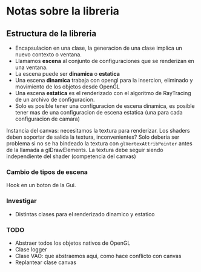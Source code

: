 # Notas sobre la libreria

## Estructura de la libreria
- Encapsulacion en una clase, la generacion de una clase implica un nuevo
contexto o ventana.
- Llamamos **escena** al conjunto de configuraciones que se renderizan en una ventana.
- La escena puede ser **dinamica** o **estatica**
- Una escena **dinamica** trabaja con opengl para la insercion, eliminado y movimiento de los objetos desde OpenGL
- Una escena **estatica** es el renderizado con el algoritmo de RayTracing de un archivo de configuracion.
- Solo es posible tener una configuracion de escena dinamica, es posible tener mas de una configuracion de escena estatica (una para cada configuracion de camara)

Instancia del canvas: necesitamos la textura para renderizar.
Los shaders deben soportar de salida la textura, inconvenientes? Solo deberia ser problema si no se ha
bindeado la textura con `glVertexAttribPointer` antes de la llamada a glDrawElements. La textura debe seguir siendo
independiente del shader (competencia del canvas)

### Cambio de tipos de escena
Hook en un boton de la Gui.

### Investigar
- Distintas clases para el renderizado dinamico y estatico

### TODO
- Abstraer todos los objetos nativos de OpenGL
- Clase logger
- Clase VAO: que abstraemos aqui, como hace conflicto con canvas
- Replantear clase canvas
